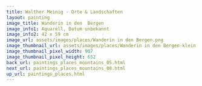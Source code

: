 ```yaml
---
title: Walther Meinig - Orte & Landschaften
layout: painting
image_title: Wanderin in den  Bergen
image_info1: Aquarell, Datum unbekannt
image_info2: 42 x 59 cm
image_url: assets/images/places/Wanderin in den Bergen.png
image_thumbnail_url: assets/images/places/Wanderin in den Bergen-klein.png
image_thumbnail_pixel_width: 907
image_thumbnail_pixel_height: 652
back_url: paintings_places_mountains_05.html
next_url: paintings_places_mountains_08.html
up_url: paintings_places.html
---
```


